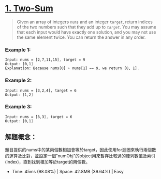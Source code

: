 # [1. Two-Sum](https://leetcode.com/problems/two-sum)

> Given an array of integers `nums` and an integer `target`, return indices of the two numbers such that they add up to *`target`*.
> You may assume that each input would have exactly one solution, and you may not use the same element twice.
> You can return the answer in any order.

### Example 1:
```
Input: nums = [2,7,11,15], target = 9
Output: [0,1]
Explanation: Because nums[0] + nums[1] == 9, we return [0, 1].
```

### Example 2:
```
Input: nums = [3,2,4], target = 6
Output: [1,2]
```

### Example 3:
```
Input: nums = [3,3], target = 6
Output: [0,1]
```


## 解題概念：
題目提供的nums中的某兩個數相加會等於target，因此使用for迴圈來執行兩個數的運算及比對，並設定一個"numObj"的object用來暫存比較過的陣列數值及索引(index)，直到找到相加等於target的兩個數。

- Time: 45ms (98.08%) | Space: 42.8MB (39.64%) | Easy
